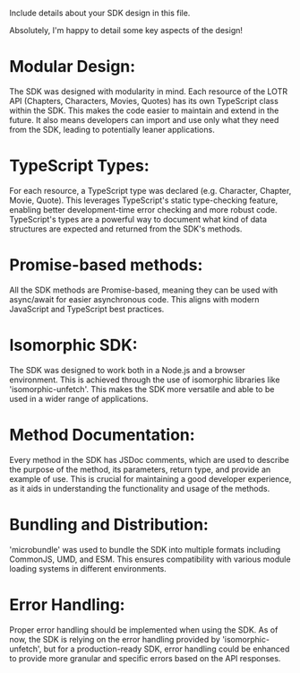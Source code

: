 Include details about your SDK design in this file.  


Absolutely, I'm happy to detail some key aspects of the design!  

# Modular Design: 
The SDK was designed with modularity in mind.  Each resource of the LOTR API (Chapters, Characters, Movies, Quotes) has its own TypeScript class within the SDK.  This makes the code easier to maintain and extend in the future.  It also means developers can import and use only what they need from the SDK, leading to potentially leaner applications.

# TypeScript Types: 
For each resource, a TypeScript type was declared (e.g. Character, Chapter, Movie, Quote).  This leverages TypeScript's static type-checking feature, enabling better development-time error checking and more robust code.  TypeScript's types are a powerful way to document what kind of data structures are expected and returned from the SDK's methods.

# Promise-based methods: 
All the SDK methods are Promise-based, meaning they can be used with async/await for easier asynchronous code.  This aligns with modern JavaScript and TypeScript best practices.

# Isomorphic SDK: 
The SDK was designed to work both in a Node.js and a browser environment.  This is achieved through the use of isomorphic libraries like 'isomorphic-unfetch'.  This makes the SDK more versatile and able to be used in a wider range of applications.

# Method Documentation: 
Every method in the SDK has JSDoc comments, which are used to describe the purpose of the method, its parameters, return type, and provide an example of use.  This is crucial for maintaining a good developer experience, as it aids in understanding the functionality and usage of the methods.

# Bundling and Distribution: 
'microbundle' was used to bundle the SDK into multiple formats including CommonJS, UMD, and ESM.  This ensures compatibility with various module loading systems in different environments.

# Error Handling: 
Proper error handling should be implemented when using the SDK.  As of now, the SDK is relying on the error handling provided by 'isomorphic-unfetch', but for a production-ready SDK, error handling could be enhanced to provide more granular and specific errors based on the API responses.